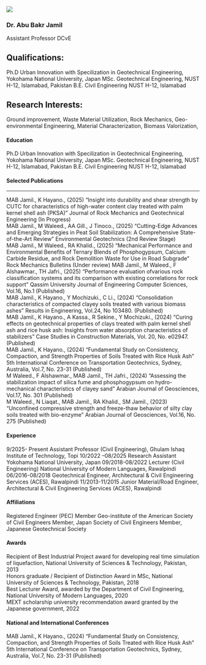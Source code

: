 [![](https://giki.edu.pk/wp-content/uploads/2020/08/abubakr.png)](https://giki.edu.pk/wp-content/uploads/2020/08/abubakr.png)
### Dr. Abu Bakr Jamil
Assistant Professor DCvE
## Qualifications:
Ph.D Urban Innovation with Specilization in Geotechnical Engineering, Yokohama National University, Japan MSc. Geotechnical Engineering, NUST H-12, Islamabad, Pakistan B.E. Civil Engineering NUST H-12, Islamabad
## Research Interests:
Ground improvement, Waste Material Utilization, Rock Mechanics, Geo-environmental Engineering, Material Characterization, Biomass Valorization,
#### Education
Ph.D Urban Innovation with Specilization in Geotechnical Engineering, Yokohama National University, Japan
MSc. Geotechnical Engineering, NUST H-12, Islamabad, Pakistan
B.E. Civil Engineering NUST H-12, Islamabad
#### Selected Publications
* * *
MAB Jamil., K Hayano., (2025) “Insight into durability and shear strength by CUTC for characteristics of high-water content clay treated with palm kernel shell ash (PKSA)” Journal of Rock Mechanics and Geotechnical Engineering (In Progress)  
MAB Jamil., M Waleed., AA Gill., J Tinoco., (2025) “Cutting-Edge Advances and Emerging Strategies in Peat Soil Stabilization: A Comprehensive State-of-the-Art Review” Environmental Geotechnics (2nd Review Stage)  
MAB Jamil., M Waleed., RA Khalid., (2025) “Mechanical Performance and Environmental Benefits of Ternary Blends of Phosphogypsum, Calcium Carbide Residue, and Rock Demolition Waste for Use in Road Subgrade” Rock Mechanics Bulletins (Under review) MAB Jamil., M Waleed., F Alshawmar., TH Jafri., (2025) “Performance evaluation ofvarious rock classification systems and its comparison with existing correlations for rock support” Qassim University Journal of Engineering Computer Sciences, Vol.16, No.1 (Published)  
MAB Jamil., K Hayano., Y Mochizuki., C Li., (2024) “Consolidation characteristics of compacted clayey soils treated with various biomass ashes” Results in Engineering, Vol.24, No 103480. (Published)  
MAB Jamil., K Hayano., A Kassa., R Sekine., Y Mochizuki., (2024) “Curing effects on geotechnical properties of clays treated with palm kernel shell ash and rice husk ash: Insights from water absorption characteristics of stabilizers” Case Studies in Construction Materials, Vol. 20, No. e02947. (Published)  
MAB Jamil., K Hayano., (2024) “Fundamental Study on Consistency, Compaction, and Strength Properties of Soils Treated with Rice Husk Ash” 5th International Conference on Transportation Geotechnics, Sydney, Australia, Vol.7, No. 23-31 (Published)  
M Waleed., F Alshawmar., MAB Jamil., TH Jafri., (2024) “Assessing the stabilization impact of silica fume and phosphogypsum on hydro-mechanical characteristics of clayey sand” Arabian Journal of Geosciences, Vol.17, No. 301 (Published)  
M Waleed., N Liaqat., MAB Jamil., RA Khalid., SM Jamil., (2023) “Unconfined compressive strength and freeze-thaw behavior of silty clay soils treated with bio-enzyme” Arabian Journal of Geosciences, Vol.16, No. 275 (Published)
#### Experience
9/2025- Present Assistant Professor (Civil Engineering), Ghulam Ishaq Institute of Technology, Topi
10/2022 –08/2025 Research Assistant Yokohama National University, Japan
09/2018-08/2022 Lecturer (Civil Engineering) National University of Modern Languages, Rawalpindi
06/2016-08/2018 Geotechnical Engineer, Architectural & Civil Engineering Services (ACES), Rawalpindi
11/2013-11/2015 Junior Material/Road Engineer, Architectural & Civil Engineering Services (ACES), Rawalpindi
#### Affiliations
Registered Engineer (PEC) Member Geo-institute of the American Society of Civil Engineers Member, Japan Society of Civil Engineers Member, Japanese Geotechnical Society
#### Awards
Recipient of Best Industrial Project award for developing real time simulation of liquefaction, National University of Sciences & Technology, Pakistan, 2013  
Honors graduate / Recipient of Distinction Award in MSc, National University of Sciences & Technology, Pakistan, 2018  
Best Lecturer Award, awarded by the Department of Civil Engineering, National University of Modern Languages, 2020  
MEXT scholarship university recommendation award granted by the Japanese government, 2022
#### National and International Conferences
MAB Jamil., K Hayano., (2024) “Fundamental Study on Consistency, Compaction, and Strength Properties of Soils Treated with Rice Husk Ash” 5th International Conference on Transportation Geotechnics, Sydney, Australia, Vol.7, No. 23-31 (Published)
